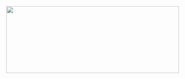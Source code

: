 <img width="461" height="179" src="https://github.com/user-attachments/assets/dff0ea1b-fc79-443b-b797-68694939a6f6" />

